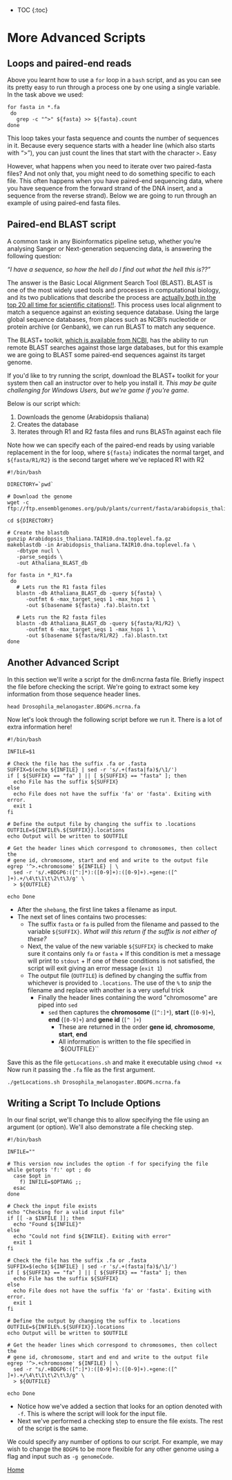 * TOC
{:toc}

# More Advanced Scripts

## Loops and paired-end reads

Above you learnt how to use a `for` loop in a `bash` script, and as you can see its pretty easy to run through a process one by one using a single variable.
In the task above we used:

```
for fasta in *.fa
 do
   grep -c "^>" ${fasta} >> ${fasta}.count
done
```

This loop takes your fasta sequence and counts the number of sequences in it.
Because every sequence starts with a header line (which also starts with “>”), you can just count the lines that start with the character `>`. Easy

However, what happens when you need to iterate over two paired-fasta files?
And not only that, you might need to do something specific to each file.
This often happens when you have paired-end sequencing data, where you have sequence from the forward strand of the DNA insert, and a sequence from the reverse strand).
Below we are going to run through an example of using paired-end fasta files.

## Paired-end BLAST script

A common task in any Bioinformatics pipeline setup, whether you’re analysing Sanger or Next-generation sequencing data, is answering the following question:

*“I have a sequence, so how the hell do I find out what the hell this is??”*

The answer is the Basic Local Alignment Search Tool (BLAST). BLAST is one of the most widely used tools and processes in computational biology, and its two publications that describe the process are [actually both in the top 20 all time for scientific citations!!](http://www.nature.com/news/the-top-100-papers-1.16224).
This process uses local alignment to match a sequence against an existing sequence database.
Using the large global sequence databases, from places such as NCBI’s nucleotide or protein archive (or Genbank), we can run BLAST to match any sequence.

The BLAST+ toolkit, [which is available from NCBI](https://blast.ncbi.nlm.nih.gov/Blast.cgi?CMD=Web&PAGE_TYPE=BlastDocs&DOC_TYPE=Download), has the ability to run remote BLAST searches against those large databases, but for this example we are going to BLAST some paired-end sequences against its target genome.

If you'd like to try running the script, download the BLAST+ toolkit for your system then call an instructor over to help you install it.
*This may be quite challenging for Windows Users, but we're game if you're game.*

Below is our script which:

1. Downloads the genome (Arabidopsis thaliana)
2. Creates the database
3. Iterates through R1 and R2 fasta files and runs BLASTn against each file

Note how we can specify each of the paired-end reads by using variable replacement in the for loop, where `${fasta}` indicates the normal target, and `${fasta/R1/R2}` is the second target where we’ve replaced R1 with R2

```
#!/bin/bash

DIRECTORY=`pwd`

# Download the genome
wget -c ftp://ftp.ensemblgenomes.org/pub/plants/current/fasta/arabidopsis_thaliana/dna/Arabidopsis_thaliana.TAIR10.dna.toplevel.fa.gz

cd ${DIRECTORY}

# Create the blastdb
gunzip Arabidopsis_thaliana.TAIR10.dna.toplevel.fa.gz
makeblastdb -in Arabidopsis_thaliana.TAIR10.dna.toplevel.fa \
   -dbtype nucl \
   -parse_seqids \
   -out Athaliana_BLAST_db

for fasta in *_R1*.fa
 do
   # Lets run the R1 fasta files
   blastn -db Athaliana_BLAST_db -query ${fasta} \
      -outfmt 6 -max_target_seqs 1 -max_hsps 1 \
      -out $(basename ${fasta} .fa).blastn.txt

   # Lets run the R2 fasta files
   blastn -db Athaliana_BLAST_db -query ${fasta/R1/R2} \
      -outfmt 6 -max_target_seqs 1 -max_hsps 1 \
      -out $(basename ${fasta/R1/R2} .fa).blastn.txt
done
```

## Another Advanced Script

In this section we'll write a script for the dm6:ncrna fasta file.
Briefly inspect the file before checking the script.
We're going to extract some key information from those sequence header lines.

```
head Drosophila_melanogaster.BDGP6.ncrna.fa
```

Now let's look through the following script before we run it.
There is a lot of extra information here!

```
#!/bin/bash

INFILE=$1

# Check the file has the suffix .fa or .fasta
SUFFIX=$(echo ${INFILE} | sed -r 's/.+(fasta|fa)$/\1/')
if [ ${SUFFIX} == "fa" ] || [ ${SUFFIX} == "fasta" ]; then
  echo File has the suffix ${SUFFIX}
else
  echo File does not have the suffix 'fa' or 'fasta'. Exiting with error.
  exit 1
fi

# Define the output file by changing the suffix to .locations
OUTFILE=${INFILE%.${SUFFIX}}.locations
echo Output will be written to $OUTFILE

# Get the header lines which correspond to chromosomes, then collect the
# gene id, chromosome, start and end and write to the output file
egrep '^>.+chromosome' ${INFILE} | \
  sed -r 's/.+BDGP6:([^:]*):([0-9]+):([0-9]+).+gene:([^ ]+).+/\4\t\1\t\2\t\3/g' \
  > ${OUTFILE}

echo Done
```

- After the `shebang`, the first line takes a filename as input.
- The next set of lines contains two processes:
    + The suffix `fasta` or `fa` is pulled from the filename and passed to the variable `${SUFFIX}`. *What will this return if the suffix is not either of these?*
    + Next, the value of the new variable `${SUFFIX}` is checked to make sure it contains only `fa` or `fasta`
		    + If this condition is met a message will print to `stdout`
		    + If one of these conditions is not satisfied, the script will exit giving an error message (`exit 1`)
    + The output file (`OUTFILE`) is defined by changing the suffix from whichever is provided to `.locations`. The use of the `%` to *snip* the filename and replace with another is a very useful trick
		+ Finally the header lines containing the word "chromosome" are piped into `sed`
		    + `sed` then captures the **chromosome** (`[^:]*`), **start** (`[0-9]+`), **end** (`[0-9]+`) and **gene id** (`[^ ]+`)
				+ These are returned in the order **gene id**, **chromosome**, **start**, **end**
				+ All information is written to the file specified in `${OUTFILE}``


Save this as the file `getLocations.sh` and make it executable using `chmod +x`
Now run it passing the `.fa` file as the first argument.

```
./getLocations.sh Drosophila_melanogaster.BDGP6.ncrna.fa
```

## Writing a Script To Include Options

In our final script, we'll change this to allow specifying the file using an argument (or option).
We'll also demonstrate a file checking step.

```
#!/bin/bash

INFILE=""

# This version now includes the option -f for specifying the file
while getopts 'f:' opt ; do
  case $opt in
    f) INFILE=$OPTARG ;;
  esac
done

# Check the input file exists
echo "Checking for a valid input file"
if [[ -a $INFILE ]]; then
  echo "Found ${INFILE}"
else
  echo "Could not find ${INFILE}. Exiting with error"
  exit 1
fi

# Check the file has the suffix .fa or .fasta
SUFFIX=$(echo ${INFILE} | sed -r 's/.+(fasta|fa)$/\1/')
if [ ${SUFFIX} == "fa" ] || [ ${SUFFIX} == "fasta" ]; then
  echo File has the suffix ${SUFFIX}
else
  echo File does not have the suffix 'fa' or 'fasta'. Exiting with error.
  exit 1
fi

# Define the output by changing the suffix to .locations
OUTFILE=${INFILE%.${SUFFIX}}.locations
echo Output will be written to $OUTFILE

# Get the header lines which correspond to chromosomes, then collect the
# gene id, chromosome, start and end and write to the output file
egrep '^>.+chromosome' ${INFILE} | \
  sed -r "s/.+BDGP6:([^:]*):([0-9]+):([0-9]+).+gene:([^ ]+).+/\4\t\1\t\2\t\3/g" \
  > ${OUTFILE}

echo Done
```

- Notice how we've added a section that looks for an option denoted with `-f`. This is where the script will look for the input file.
- Next we've performed a checking step to ensure the file exists. The rest of the script is the same.

We could specify any number of options to our script.
For example, we may wish to change the `BDGP6` to be more flexible for any other genome using a flag and input such as `-g genomeCode`.

[Home](../)
